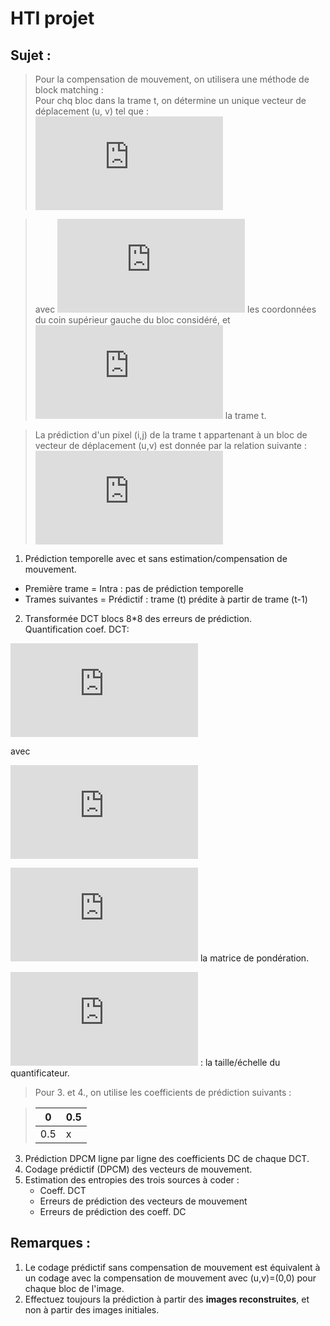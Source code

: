 # HTI projet

## Sujet :
> Pour la compensation de mouvement, on utilisera une méthode de block matching :  
> Pour chq bloc dans la trame t, on détermine un unique vecteur de déplacement (u, v) tel que :  
> ![img](http://latex.codecogs.com/svg.latex?%28u%2Cv%29%3D%5Cunderset%7B%28i%2Cj%29%7D%7Bargmin%7D%5Cleft%5C%7B%5Csum_%7Bk%3Di_0%7D%5E%7Bi_0%2B7%7D%5Csum_%7Bl%3Dj_0%7D%5E%7Bj_0%2B7%7D%5Cleft%20%7C%20x%5Et%28k%2Cl%29-x%5E%7Bt-1%7D%28k-i%2Cl-j%29%20%5Cright%20%7C%5Cright%5C%7D%2C%5Cqquad%20i%2Cj%3D-16%2C...%2C16)

> avec ![img](http://latex.codecogs.com/svg.latex?%28i_0%2Cj_0%29) les coordonnées du coin supérieur gauche du bloc considéré, et ![img](http://latex.codecogs.com/svg.latex?x%5Et) la trame t.

> La prédiction d'un pixel (i,j) de la trame t appartenant à un bloc de vecteur de déplacement (u,v) est donnée par la relation suivante :  
> ![img](http://latex.codecogs.com/svg.latex?%5Cwidehat%7Bx%7D%5Et%28i%2Cj%29%3Dx%5E%7Bt-1%7D%28i-u%2Cj-v%29)

1. Prédiction temporelle avec et sans estimation/compensation de mouvement.
- Première trame = Intra : pas de prédiction temporelle
- Trames suivantes = Prédictif : trame (t) prédite à partir de trame (t-1)

2. Transformée DCT blocs 8*8 des erreurs de prédiction.  
Quantification coef. DCT:

![img](http://latex.codecogs.com/svg.latex?%5Cwidehat%7Bf%7D_q%28u%2Cv%29%3D%5Cfrac%7B%5Cfrac%7B%5Cwidehat%7Bf%7D%28u%2Cv%29%5Ccdot+16%7D%7Bw%5Bu%5D%5Bv%5D%7D-k%5Ccdot+Q_s%7D%7B2Q_s%7D)

avec

![img](http://latex.codecogs.com/svg.latex?k%3D%5Cleft%5C%7B%5Cbegin%7Bmatrix%7D0%2C%26%5Ctext%7Bpour%20les%20blocs%20intra%7D%5C%5Csigne%5Cleft%5C%7B%5Cwidehat%7Bf%7D%28u%2Cv%29%5Cright%5C%7D%2C%26%5Ctext%7Bpour%20les%20blocs%20predits%7D%5Cend%7Bmatrix%7D%5Cright.)

![img](http://latex.codecogs.com/svg.latex?w%3D%5Cbegin%7Bbmatrix%7D8%2617%2618%2619%2621%2623%2625%2627%5C%5C17%2618%2619%2621%2623%2625%2627%2628%5C%5C20%2621%2622%2623%2624%2626%2628%2630%5C%5C21%2622%2623%2624%2626%2628%2630%2632%5C%5C22%2623%2624%2626%2628%2630%2632%2635%5C%5C23%2624%2626%2628%2630%2632%2635%2638%5C%5C25%2626%2628%2630%2632%2635%2638%2641%5C%5C27%2628%2630%2632%2635%2638%2641%2645%5Cend%7Bbmatrix%7D) la matrice de pondération.

![img](http://latex.codecogs.com/svg.latex?Q_s%5Cin%5C%7B1%2C...%2C31%5C%7D) : la taille/échelle du quantificateur.

> Pour 3. et 4., on utilise les coefficients de prédiction suivants :

> | 0   | 0.5 
> ------|-----
> | 0.5 |  x  

3. Prédiction DPCM ligne par ligne des coefficients DC de chaque DCT.
4. Codage prédictif (DPCM) des vecteurs de mouvement.
5. Estimation des entropies des trois sources à coder :
	* Coeff. DCT
	* Erreurs de prédiction des vecteurs de mouvement
	* Erreurs de prédiction des coeff. DC

## Remarques :
1. Le codage prédictif sans compensation de mouvement est équivalent à un codage avec la compensation de mouvement avec (u,v)=(0,0) pour chaque bloc de l'image.
2. Effectuez toujours la prédiction à partir des **images reconstruites**, et non à partir des images initiales.
